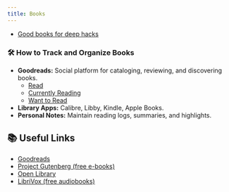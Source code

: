 ```yaml
---
title: Books
---
```


- [Good books for deep hacks](https://begriffs.com/posts/2017-04-13-longterm-computing-reading.html)

### 🛠️ How to Track and Organize Books

- **Goodreads:** Social platform for cataloging, reviewing, and discovering books.
  - [Read](https://www.goodreads.com/review/list/105778063-horia?shelf=read)
  - [Currently Reading](https://www.goodreads.com/review/list/105778063-horia?shelf=currently-reading)
  - [Want to Read](https://www.goodreads.com/review/list/105778063-horia?shelf=to-read)
- **Library Apps:** Calibre, Libby, Kindle, Apple Books.
- **Personal Notes:** Maintain reading logs, summaries, and highlights.

## 📚 Useful Links

- [Goodreads](https://www.goodreads.com/)
- [Project Gutenberg (free e-books)](https://www.gutenberg.org/)
- [Open Library](https://openlibrary.org/)
- [LibriVox (free audiobooks)](https://librivox.org/)

